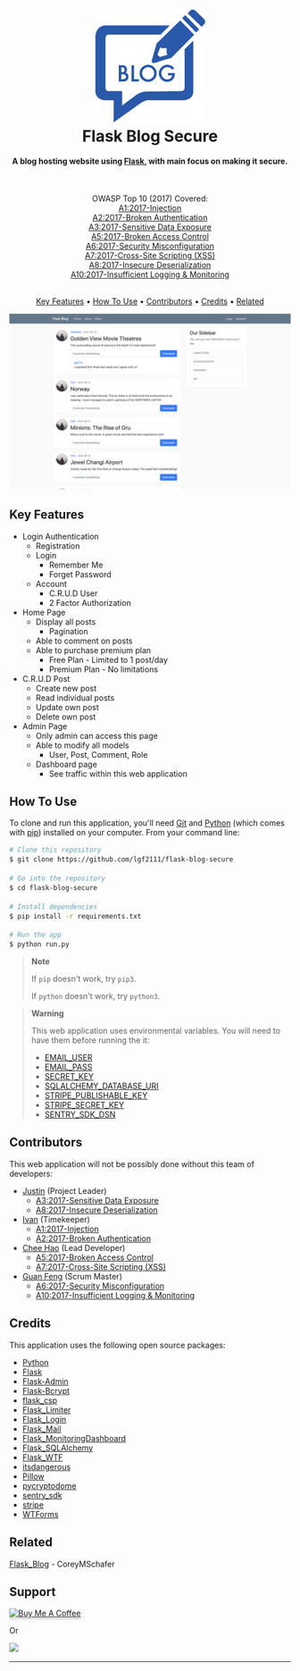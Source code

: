 
<h1 align="center">
  <br>
  <a href="https://flask-blog.lgf2111.repl.co/"><img src="./misc_src/Icon.png" alt="Flask Blog" width="200"></a>
  <br>
  Flask Blog Secure
  <br>
</h1>

<h4 align="center">A blog hosting website using <a href="https://flask.palletsprojects.com/" target="_blank">Flask</a>, with main focus on making it secure.</h4>
<br>
<p align="center">
  OWASP Top 10 (2017) Covered:<br>
  <a href="https://owasp.org/www-project-top-ten/2017/A1_2017-Injection">A1:2017-Injection
  </a></br>
  <a href="https://owasp.org/www-project-top-ten/2017/A2_2017-Broken_Authentication">A2:2017-Broken Authentication
  </a></br>
  <a href="https://owasp.org/www-project-top-ten/2017/A3_2017-Sensitive_Data_Exposure">A3:2017-Sensitive Data Exposure
  </a><br>
  <a href="https://owasp.org/www-project-top-ten/2017/A5_2017-Broken_Access_Control">A5:2017-Broken Access Control
  </a></br>
  <a href="https://owasp.org/www-project-top-ten/2017/A6_2017-Security_Misconfiguration">A6:2017-Security Misconfiguration
  </a></br>
  <a href="https://owasp.org/www-project-top-ten/2017/A7_2017-Cross-Site_Scripting_(XSS)">A7:2017-Cross-Site Scripting (XSS)
  </a></br>
  <a href="https://owasp.org/www-project-top-ten/2017/A8_2017-Insecure_Deserialization">A8:2017-Insecure Deserialization
  </a></br>
  <a href="https://owasp.org/www-project-top-ten/2017/A10_2017-Insufficient_Logging%2526Monitoring">A10:2017-Insufficient Logging & Monitoring
  </a>
<br>
<br>
</p>
<p align="center">
  <a href="#key-features">Key Features</a> •
  <a href="#how-to-use">How To Use</a> •
  <a href="#contributors">Contributors</a> •
  <a href="#credits">Credits</a> •
  <a href="#related">Related</a>
</p>

![screenshot](./misc_src/Website%20Screenshot.png)

## Key Features

* Login Authentication
  - Registration
  - Login
    - Remember Me
    - Forget Password
  - Account
    - C.R.U.D User
    - 2 Factor Authorization
* Home Page
  - Display all posts
    - Pagination
  - Able to comment on posts
  - Able to purchase premium plan
    - Free Plan - Limited to 1 post/day
    - Premium Plan - No limitations
* C.R.U.D Post
  - Create new post
  - Read individual posts
  - Update own post
  - Delete own post
* Admin Page
  - Only admin can access this page
  - Able to modify all models
    - User, Post, Comment, Role
  - Dashboard page
    - See traffic within this web application


## How To Use

To clone and run this application, you'll need [Git](https://git-scm.com) and [Python](https://www.python.org/) (which comes with [pip](https://pypi.org/project/pip/)) installed on your computer. From your command line:

```bash
# Clone this repository
$ git clone https://github.com/lgf2111/flask-blog-secure

# Go into the repository
$ cd flask-blog-secure

# Install dependencies
$ pip install -r requirements.txt

# Run the app
$ python run.py
```

> **Note**
> 
> If `pip` doesn't work, try `pip3`. 
> 
> If `python` doesn't work, try `python3`.

> **Warning**
> 
> This web application uses environmental variables. You will need to have them before running the it:
> - [EMAIL_USER]()
> - [EMAIL_PASS](https://support.google.com/accounts/answer/185833?hl=en)
> - [SECRET_KEY](https://stackoverflow.com/questions/34902378/where-do-i-get-a-secret-key-for-flask)
> - [SQLALCHEMY_DATABASE_URI](https://stackoverflow.com/questions/43466927/sqlalchemy-database-uri-not-set)
> - [STRIPE_PUBLISHABLE_KEY](https://stripe.com/docs/keys)
> - [STRIPE_SECRET_KEY](https://stripe.com/docs/keys)
> - [SENTRY_SDK_DSN](https://docs.sentry.io/product/sentry-basics/dsn-explainer/)

## Contributors

This web application will not be possibly done without this team of developers:

- [Justin](https://www.instagram.com/sun.w.k/) (Project Leader)
  - [A3:2017-Sensitive Data Exposure](https://owasp.org/www-project-top-ten/2017/A3_2017-Sensitive_Data_Exposure)
  - [A8:2017-Insecure Deserialization](https://owasp.org/www-project-top-ten/2017/A8_2017-Insecure_Deserialization)
- [Ivan](https://www.instagram.com/_ivan_teo_/) (Timekeeper)
  - [A1:2017-Injection](https://owasp.org/www-project-top-ten/2017/A1_2017-Injection)
  - [A2:2017-Broken Authentication](https://owasp.org/www-project-top-ten/2017/A2_2017-Broken_Authentication)
- [Chee Hao](https://www.instagram.com/cheeh0w/) (Lead Developer)
  - [A5:2017-Broken Access Control](https://owasp.org/www-project-top-ten/2017/A5_2017-Broken_Access_Control)
  - [A7:2017-Cross-Site Scripting (XSS)](https://owasp.org/www-project-top-ten/2017/A7_2017-Cross-Site_Scripting_(XSS))
- [Guan Feng](https://www.instagram.com/lgf2111/) (Scrum Master)
  - [A6:2017-Security Misconfiguration](https://owasp.org/www-project-top-ten/2017/A6_2017-Security_Misconfiguration)
  - [A10:2017-Insufficient Logging & Monitoring](https://owasp.org/www-project-top-ten/2017/A10_2017-Insufficient_Logging%2526Monitoring)

## Credits

This application uses the following open source packages:

- [Python](https://www.python.org/)
- [Flask](https://flask.palletsprojects.com/)
- [Flask-Admin](https://pypi.org/project/Flask-Admin/)
- [Flask-Bcrypt](https://pypi.org/project/Flask-Bcrypt/)
- [flask_csp](https://pypi.org/project/flask-csp/)
- [Flask_Limiter](https://pypi.org/project/Flask_Limiter/)
- [Flask_Login](https://pypi.org/project/Flask_Login/)
- [Flask_Mail](https://pypi.org/project/Flask_Mail/)
- [Flask_MonitoringDashboard](https://pypi.org/project/Flask_MonitoringDashboard/)
- [Flask_SQLAlchemy](https://pypi.org/project/Flask_SQLAlchemy/)
- [Flask_WTF](https://pypi.org/project/Flask_WTF/)
- [itsdangerous](https://pypi.org/project/itsdangerous/)
- [Pillow](https://pypi.org/project/Pillow/)
- [pycryptodome](https://pypi.org/project/pycryptodome/)
- [sentry_sdk](https://pypi.org/project/sentry_sdk/)
- [stripe](https://pypi.org/project/stripe/)
- [WTForms](https://pypi.org/project/WTForms/)


## Related

[Flask_Blog](https://github.com/CoreyMSchafer/code_snippets/tree/master/Python/Flask_Blog) - CoreyMSchafer

## Support

<a href="https://www.buymeacoffee.com/lgf2111" target="_blank"><img src="https://www.buymeacoffee.com/assets/img/custom_images/purple_img.png" alt="Buy Me A Coffee" style="height: 41px !important;width: 174px !important;box-shadow: 0px 3px 2px 0px rgba(190, 190, 190, 0.5) !important;-webkit-box-shadow: 0px 3px 2px 0px rgba(190, 190, 190, 0.5) !important;" ></a>

<p>Or</p> 

<a href="https://www.patreon.com/lgf2111">
	<img src="https://c5.patreon.com/external/logo/become_a_patron_button@2x.png" width="160">
</a>


****